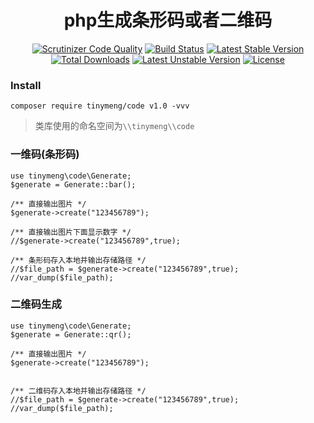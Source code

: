 <h1 align="center">php生成条形码或者二维码</h1>
<p align="center">
<a href="https://scrutinizer-ci.com/g/majiameng/QrCode-php/?branch=master"><img src="https://scrutinizer-ci.com/g/majiameng/QrCode-php/badges/quality-score.png?b=master" alt="Scrutinizer Code Quality"></a>
<a href="https://scrutinizer-ci.com/g/majiameng/QrCode-php/build-status/master"><img src="https://scrutinizer-ci.com/g/majiameng/QrCode-php/badges/build.png?b=master" alt="Build Status"></a>
<a href="https://packagist.org/packages/tinymeng/code"><img src="https://poser.pugx.org/tinymeng/code/v/stable" alt="Latest Stable Version"></a>
<a href="https://github.com/majiameng/QrCode-php/tags"><img src="https://poser.pugx.org/tinymeng/code/downloads" alt="Total Downloads"></a>
<a href="https://packagist.org/packages/tinymeng/code"><img src="https://poser.pugx.org/tinymeng/code/v/unstable" alt="Latest Unstable Version"></a>
<a href="https://github.com/majiameng/QrCode-php/blob/master/LICENSE"><img src="https://poser.pugx.org/tinymeng/code/license" alt="License"></a>
</p>


### Install
```
composer require tinymeng/code v1.0 -vvv
```

> 类库使用的命名空间为`\\tinymeng\\code`

### 一维码(条形码)
```
use tinymeng\code\Generate;
$generate = Generate::bar();

/** 直接输出图片 */
$generate->create("123456789");

/** 直接输出图片下面显示数字 */
//$generate->create("123456789",true);

/** 条形码存入本地并输出存储路径 */
//$file_path = $generate->create("123456789",true);
//var_dump($file_path);
```


### 二维码生成
```
use tinymeng\code\Generate;
$generate = Generate::qr();

/** 直接输出图片 */
$generate->create("123456789");


/** 二维码存入本地并输出存储路径 */
//$file_path = $generate->create("123456789",true);
//var_dump($file_path);

```
